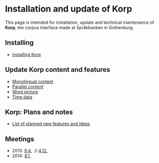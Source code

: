 Installation and update of **Korp**
============
This page is intended for installation, update and technical maintenance of **Korp**, the corpus interface made at Språkbanken in Gothenburg.

## Installing

-   [Installing Korp](KorpInstallation.html)

## Update Korp content and features

- [Monolingual content](MonolingualContent.html)
- [Parallel content](ParallelContent.html)
- [Word picture](WordPicture.html)
- [Time data](TimeData.html)


## Korp: Plans and notes

-   [List of planned new features and ideas](KorpNewFeatures.html)


## Meetings


* 2013: [9.4.](meetings/130409.html)  //  [4.12.](meetings/131204.html)
* 2014: [8.1.](meetings/140108.html)
